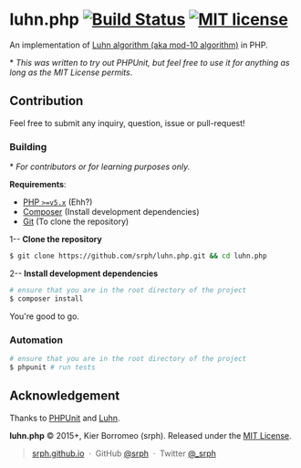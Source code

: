 # luhn.php [![Build Status](https://travis-ci.org/srph/luhn.php.svg?branch=master)](https://travis-ci.org/srph/luhn.php?branch=master) [![MIT license](http://img.shields.io/badge/license-MIT-brightgreen.svg)](http://opensource.org/licenses/MIT)

An implementation of [Luhn algorithm (aka mod-10 algorithm)](http://en.wikipedia.org/wiki/Luhn_algorithm) in PHP.

\* *This was written to try out PHPUnit, but feel free to use it for anything as long as the MIT License permits*.

## Contribution

Feel free to submit any inquiry, question, issue or pull-request!

### Building

\* *For contributors or for learning purposes only.*

**Requirements**:
- [PHP `>=v5.x`](https://php.net) (Ehh?)
- [Composer](https://getcomposer.org) (Install development dependencies)
- [Git](https://git-scm.org) (To clone the repository)

1-- **Clone the repository**

```bash
$ git clone https://github.com/srph/luhn.php.git && cd luhn.php
```

2-- **Install development dependencies**

```bash
# ensure that you are in the root directory of the project
$ composer install
```

You're good to go.

### Automation

```bash
# ensure that you are in the root directory of the project
$ phpunit # run tests
```

## Acknowledgement

Thanks to [PHPUnit](https://phpunit.de) and [Luhn](https://en.wikipedia.org/Luhn_algorithm).

**luhn.php** © 2015+, Kier Borromeo (srph). Released under the [MIT License](https://mit-license.org).

> [srph.github.io](http://srph.github.io) &nbsp;&middot;&nbsp;
> GitHub [@srph](https://github.com/srph) &nbsp;&middot;&nbsp;
> Twitter [@_srph](https://twitter.com/_srph)
